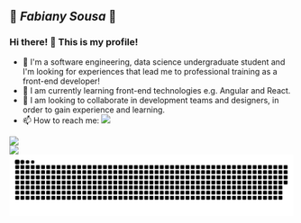 ## 🌺 **_Fabiany Sousa_** 🌺


### Hi there! 🦄 This is my profile!

- 💬 I'm a software engineering, data science undergraduate student and I'm looking for experiences that lead me to professional training as a front-end developer! 
- 🌱 I am currently learning front-end technologies e.g. Angular and React.
- 👯 I am looking to collaborate in development teams and designers, in order to gain experience and learning.
- 📫 How to reach me: <a href="https://www.linkedin.com/in/fabiany-sousa/" target="_blank"><img src="https://img.shields.io/badge/-LinkedIn-%230077B5?style=for-the-badge&logo=linkedin&logoColor=white" target="_blank"></a>

<img width="350px" align="left" src="https://github-readme-stats.vercel.app/api/top-langs/?username=fabianysousa&hide=html&layout=compact&theme=cobalt"/>
<td><img width="395px" align="left" src="https://github-readme-stats.vercel.app/api?username=fabianysousa&theme=cobalt&count_private=true"/>
  
![Snake animation](https://github.com/fabianysousa/fabianysousa/blob/output/github-contribution-grid-snake.svg)
